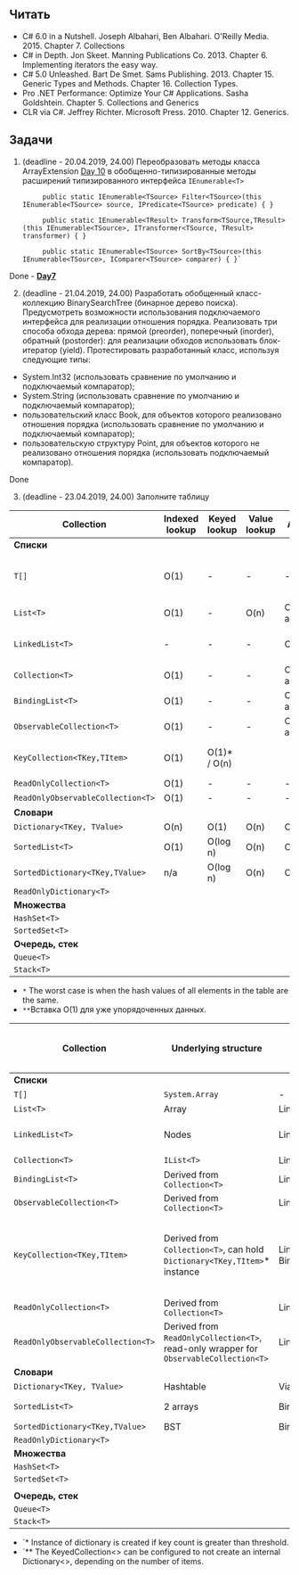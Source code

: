 ## Читать

- C# 6.0 in a Nutshell. Joseph Albahari, Ben Albahari. O'Reilly Media. 2015.
Chapter 7. Collections
- C# in Depth. Jon Skeet. Manning Publications Co. 2013. Chapter 6. Implementing iterators the easy way.
- C# 5.0 Unleashed. Bart De Smet. Sams Publishing. 2013. Chapter 15. Generic Types and Methods. Chapter 16. Collection Types.
- Pro .NET Performance: Optimize Your C# Applications. Sasha Goldshtein. Chapter 5. Collections and Generics
- CLR via C#. Jeffrey Richter. Microsoft Press. 2010. Chapter 12. Generics.

## Задачи

1. (deadline - 20.04.2019, 24.00) Переобразовать методы класса ArrayExtension [Day 10](https://github.com/AnzhelikaKravchuk/.NET-Training.-Spring-2019/tree/master/Day%2010%20-%2009.04.2019)
 в обобщенно-типизированные методы расширений типизированного интерфейса `IEnumerable<T>`
      
            public static IEnumerable<TSource> Filter<TSource>(this IEnumerable<TSource> source, IPredicate<TSource> predicate) { }
            
            public static IEnumerable<TResult> Transform<TSource,TResult>(this IEnumerable<TSource>, ITransformer<TSource, TResult> transformer) { }
            
            public static IEnumerable<TSource> SortBy<TSource>(this IEnumerable<TSource>, IComparer<TSource> comparer) { }`

Done - [**Day7**](https://github.com/arinkarus/NET1.S.2019.Chemrukova.07)  

2. (deadline - 21.04.2019, 24.00) Разработать обобщенный класс-коллекцию BinarySearchTree (бинарное дерево поиска). Предусмотреть возможности использования подключаемого интерфейса для реализации отношения порядка. Реализовать три способа обхода дерева: прямой (preorder), поперечный (inorder), обратный (postorder): для реализации обходов использовать блок-итератор (yield). Протестировать разработанный класс, используя следующие типы:
  - System.Int32 (использовать сравнение по умолчанию и подключаемый компаратор);
  - System.String (использовать сравнение по умолчанию и подключаемый компаратор);
  - пользовательский класс Book, для объектов которого реализовано отношения порядка (использовать сравнение по умолчанию и подключаемый компаратор);
  - пользовательскую структуру Point, для объектов которого не реализовано отношения порядка (использовать подключаемый компаратор).
  
Done

3. (deadline - 23.04.2019, 24.00) Заполните таблицу

Collection | Indexed lookup | Keyed lookup | Value lookup | Addition |  Removal |  Memory | 
-|-|-|-|-|-|-|
**Списки** | | | | | | |  
`T[]` | O(1) | - | - | - | - | Elements + additional info (like array's length) |
`List<T>` | O(1)| - | O(n)| O(1) amortized | O(n) | Array, array's capacity, count |
`LinkedList<T>` | - | - | - | O(1) | 	O(1), before/after given node | Head, count |
`Collection<T>` | O(1) | - | - | O(1) amortized | O(n) | |
`BindingList<T>` | O(1) | - | - | O(1) amortized | O(n) | |
`ObservableCollection<T>` | O(1) | - | - | O(1) amortized | O(n) | |
`KeyCollection<TKey,TItem>`  | O(1) | O(1)* / O(n) |  | | | Holds Dictionary<TKey, TItem> instance.|
`ReadOnlyCollection<T>`  | O(1) | - | - | - | - | |
`ReadOnlyObservableCollection<T>`  | O(1) | - | - | - | - | |
**Словари** | | | | | | |  
`Dictionary<TKey, TValue>` | O(n) | O(1) | O(n) | O(1) | O(1) | | 
`SortedList<T>` | O(1) |  O(log n) | O(n) | O(n)* | O(n) | | 
`SortedDictionary<TKey,TValue>` | n/a | O(log n) | O(n) | O(log n) | O(log n) |  | 
`ReadOnlyDictionary<T>`  | | | | | | |
**Множества** | | | | | | | 
`HashSet<T>` | | | | | | | 
`SortedSet<T>` | | | | | | | 
**Очередь, стек** | | | | | | | 
`Queue<T>` | | | | | | | 
`Stack<T>` | | | | | | | 

* `*` The worst case is when the hash values of all elements in the table are the same.
* `**`Вставка O(1) для уже упорядоченных данных.
 
Collection | Underlying structure | Lookup strategy | Ordering | Contiguous storage | Data access | Exposes Key & Value collection | 
-|-|-|-|-|-|-|
**Списки** | | | | | | |  
`T[]` | `System.Array` | - | No | Yes | Index | No |
`List<T>` | Array | Linear search | No | Yes | Index | No |
`LinkedList<T>` | Nodes | Linear search | No | No | Property "Value" of node | No |
`Collection<T>` | `IList<T>` | Linear search | No | Yes | Index | No |
`BindingList<T>` | Derived from `Collection<T>` | Linear search | No | Yes | Index | No |
`ObservableCollection<T>`  | Derived from `Collection<T>` | Linear search | No | Yes | Index | No |
`KeyCollection<TKey,TItem>`  | Derived from `Collection<T>`, can hold `Dictionary<TKey,TItem>`* instance | Linear search / BinarySearch** | No |  | Key, Index | Yes. A requirement is that the key is somewhere inside the value. |
`ReadOnlyCollection<T>`  | Derived from `Collection<T>` | Linear search | No | Yes | Index | No |
`ReadOnlyObservableCollection<T>` |  Derived from `ReadOnlyCollection<T>`, read-only wrapper for `ObservableCollection<T>` | Linear search | No | Yes | Index | No |
**Словари** | | | | | | | 
`Dictionary<TKey, TValue>` | Hashtable | Via Hashtable | No | No | Key | Yes |  
`SortedList<T>` | 2 arrays | Binary search | Sorted | Yes | Key, Index | Yes |
`SortedDictionary<TKey,TValue>` | BST | Binary search | Sorted | No | Key | Yes |
`ReadOnlyDictionary<T>`  | | | | | | |
**Множества** | | | | | | | 
`HashSet<T>` | | | | | | | 
`SortedSet<T>` | | | | | | | 
| | | | | | | 
**Очередь, стек** | | | | | | | 
`Queue<T>` | | | | | | | 
`Stack<T>` | | | | | | | 

* `* Instance of dictionary is created if key count is greater than threshold.
* `** The KeyedCollection<> can be configured to not create an internal Dictionary<>, depending on the number of items.
